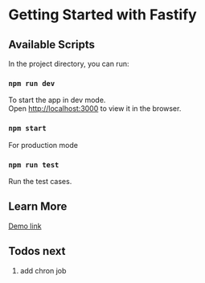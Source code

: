 # Getting Started with Fastify

## Available Scripts

In the project directory, you can run:

### `npm run dev`

To start the app in dev mode.\
Open [http://localhost:3000](http://localhost:3000) to view it in the browser.

### `npm start`

For production mode

### `npm run test`

Run the test cases.

## Learn More

[Demo link](https://bxn8mx4wrc.execute-api.ap-northeast-1.amazonaws.com/)

## Todos next

1.  add chron job

